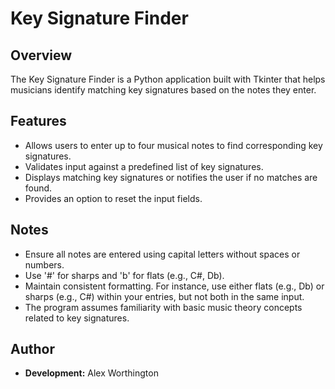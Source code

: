 # Key Signature Finder

## Overview

The Key Signature Finder is a Python application built with Tkinter that helps musicians identify matching key signatures based on the notes they enter.

## Features

- Allows users to enter up to four musical notes to find corresponding key signatures.
- Validates input against a predefined list of key signatures.
- Displays matching key signatures or notifies the user if no matches are found.
- Provides an option to reset the input fields.

## Notes

- Ensure all notes are entered using capital letters without spaces or numbers.
- Use '#' for sharps and 'b' for flats (e.g., C#, Db).
- Maintain consistent formatting. For instance, use either flats (e.g., Db) or sharps (e.g., C#) within your entries, but not both in the same input.
- The program assumes familiarity with basic music theory concepts related to key signatures.

 ## Author

- **Development:** Alex Worthington
